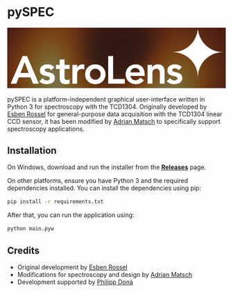 # pySPEC

![Astrolens Logo](assets/astrolens.png)

pySPEC is a platform-independent graphical user-interface written in Python 3 for spectroscopy with the TCD1304. Originally developed by [Esben Rossel](https://tcd1304.wordpress.com) for general-purpose data acquisition with the TCD1304 linear CCD sensor, it has been modified by [Adrian Matsch](https://www.astrolens.net) to specifically support spectroscopy applications.

## Installation

On Windows, download and run the installer from the [**Releases**](https://github.com/iqnite/pyccd-spectrometer/releases/latest) page.

On other platforms, ensure you have Python 3 and the required dependencies installed. You can install the dependencies using pip:

```bash
pip install -r requirements.txt
```

After that, you can run the application using:

```bash
python main.pyw
```

## Credits

- Original development by [Esben Rossel](https://tcd1304.wordpress.com)
- Modifications for spectroscopy and design by [Adrian Matsch](https://www.astrolens.net)
- Development supported by [Philipp Donà](https://iqnite.github.io/)
